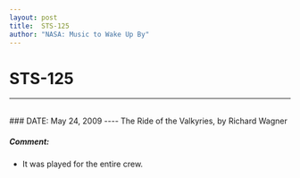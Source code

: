 ```yaml
---
layout: post
title:  STS-125
author: "NASA: Music to Wake Up By"
---
```


# STS-125
----
<br/>
### DATE: May 24, 2009
----
The Ride of the Valkyries, by Richard Wagner

##### Comment:
* It was played for the entire crew.

